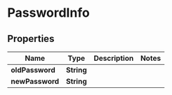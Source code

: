 
# PasswordInfo

## Properties
Name | Type | Description | Notes
------------ | ------------- | ------------- | -------------
**oldPassword** | **String** |  | 
**newPassword** | **String** |  | 



